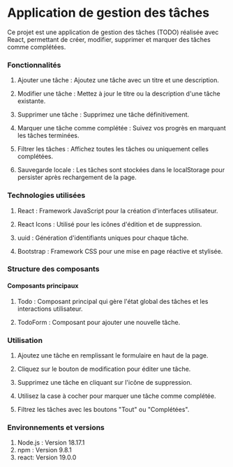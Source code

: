 # **Application de gestion des tâches**

Ce projet est une application de gestion des tâches (TODO) réalisée avec React, permettant de créer, modifier, supprimer et marquer des tâches comme complétées.

### Fonctionnalités

1. Ajouter une tâche : Ajoutez une tâche avec un titre et une description.

3. Modifier une tâche : Mettez à jour le titre ou la description d'une tâche existante.

5. Supprimer une tâche : Supprimez une tâche définitivement.

7. Marquer une tâche comme complétée : Suivez vos progrès en marquant les tâches terminées.
9. Filtrer les tâches : Affichez toutes les tâches ou uniquement celles complétées.
11. Sauvegarde locale : Les tâches sont stockées dans le localStorage pour persister après rechargement de la page.

### Technologies utilisées

1. React : Framework JavaScript pour la création d'interfaces utilisateur.

3. React Icons : Utilisé pour les icônes d'édition et de suppression.

5. uuid : Génération d'identifiants uniques pour chaque tâche.

7. Bootstrap : Framework CSS pour une mise en page réactive et stylisée.

### Structure des composants

#### Composants principaux

1. Todo : Composant principal qui gère l'état global des tâches et les interactions utilisateur.

3. TodoForm : Composant pour ajouter une nouvelle tâche.

### Utilisation

1. Ajoutez une tâche en remplissant le formulaire en haut de la page.

3. Cliquez sur le bouton de modification pour éditer une tâche.

5. Supprimez une tâche en cliquant sur l'icône de suppression.

7. Utilisez la case à cocher pour marquer une tâche comme complétée.

9. Filtrez les tâches avec les boutons "Tout" ou "Complétées".

### Environnements et versions

1. Node.js : Version 18.17.1
3. npm : Version 9.8.1
4. react: Version 19.0.0
